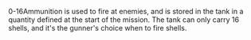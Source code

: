 0-16Ammunition is used to fire at enemies, and is stored in the tank in a quantity defined at the start of the mission. The tank can only carry 16 shells, and it's the gunner's choice when to fire shells.